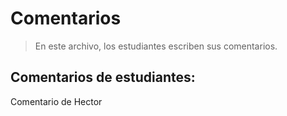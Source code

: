 # Comentarios

> En este archivo, los estudiantes escriben sus comentarios.

## Comentarios de estudiantes:





Comentario de Hector
